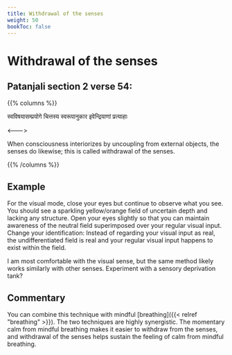 ```yaml
---
title: Withdrawal of the senses
weight: 50
bookToc: false
---
```


# Withdrawal of the senses

## Patanjali section 2 verse 54:

{{% columns %}}

स्वविषयासम्प्रयोगे चित्तस्य स्वरूपानुकार इवेन्द्रियाणां प्रत्याहाः

<--->

When consciousness interiorizes by
uncoupling from external objects, the senses do likewise; this is
called withdrawal of the senses.

{{% /columns %}}

## Example

For the visual mode, close your eyes but continue to observe what you
see. You should see a sparkling yellow/orange field of uncertain depth and
lacking any structure. Open your eyes slightly so that you can maintain
awareness of the neutral field superimposed over your regular visual
input. Change your identification: Instead of regarding your visual
input as real, the undifferentiated field is real and your regular
visual input happens to exist within the field.

I am most comfortable with the visual sense, but the same method likely
works similarly with other senses. Experiment with a sensory
deprivation tank?

## Commentary

You can combine this technique with mindful [breathing]({{< relref
"breathing" >}}).  The two techniques are highly synergistic. The
momentary calm from mindful breathing makes it easier to withdraw from
the senses, and withdrawal of the senses helps sustain the feeling of
calm from mindful breathing.
